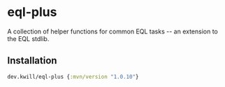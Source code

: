 # eql-plus

A collection of helper functions for common EQL tasks -- an extension to the EQL stdlib.

## Installation

```clojure
dev.kwill/eql-plus {:mvn/version "1.0.10"}
```
